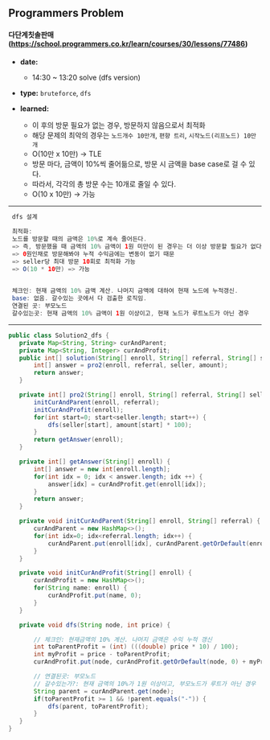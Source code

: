 ## Programmers Problem

#### 다단계칫솔판매 (https://school.programmers.co.kr/learn/courses/30/lessons/77486)

- **date:** 
  -  14:30 ~ 13:20 solve (dfs version)

- **type:** `bruteforce`, `dfs`

- **learned:** 
  - 이 후의 방문 필요가 없는 경우, 방문하지 않음으로서 최적화
  - 해당 문제의 최악의 경우는 `노드개수 10만개`, `편향 트리`, `시작노드(리프노드) 10만개`
  - O(10만 x 10만) -> TLE
  - 방문 마다, 금액이 10%씩 줄어듦으로, 방문 시 금액을 base case로 걸 수 있다.
  - 따라서, 각각의 총 방문 수는 10개로 줄일 수 있다.
  - O(10 x 10만) -> 가능
  
---

```java
 dfs 설계
        
 최적화:
 노드를 방문할 때의 금액은 10%로 계속 줄어든다.
 => 즉, 방문했을 때 금액의 10% 금액이 1원 미만이 된 경우는 더 이상 방문할 필요가 없다.
 => 0원인채로 방문해봐야 누적 수익금에는 변동이 없기 때문
 => seller당 최대 방문 10회로 최적화 가능
 => O(10 * 10만) => 가능

        
 체크인: 현재 금액의 10% 금액 계산. 나머지 금액에 대하여 현재 노드에 누적갱신.
 base: 없음. 갈수있는 곳에서 다 검출한 로직임.
 연결된 곳: 부모노드
 갈수있는곳: 현재 금액의 10% 금액이 1원 이상이고, 현재 노드가 루트노드가 아닌 경우
```

---

 ```java
public class Solution2_dfs {
    private Map<String, String> curAndParent;
    private Map<String, Integer> curAndProfit;
    public int[] solution(String[] enroll, String[] referral, String[] seller, int[] amount) {
        int[] answer = pro2(enroll, referral, seller, amount);
        return answer;
    }

    private int[] pro2(String[] enroll, String[] referral, String[] seller, int[] amount) {
        initCurAndParent(enroll, referral);
        initCurAndProfit(enroll);
        for(int start=0; start<seller.length; start++) {
            dfs(seller[start], amount[start] * 100);
        }
        return getAnswer(enroll);
    }

    private int[] getAnswer(String[] enroll) {
        int[] answer = new int[enroll.length];
        for(int idx = 0; idx < answer.length; idx ++) {
            answer[idx] = curAndProfit.get(enroll[idx]);
        }
        return answer;
    }

    private void initCurAndParent(String[] enroll, String[] referral) {
        curAndParent = new HashMap<>();
        for(int idx=0; idx<referral.length; idx++) {
            curAndParent.put(enroll[idx], curAndParent.getOrDefault(enroll[idx], "") + referral[idx]);
        }
    }

    private void initCurAndProfit(String[] enroll) {
        curAndProfit = new HashMap<>();
        for(String name: enroll) {
            curAndProfit.put(name, 0);
        }
    }

    private void dfs(String node, int price) {

        // 체크인: 현재금액의 10% 계산. 나머지 금액은 수익 누적 갱신
        int toParentProfit = (int) (((double) price * 10) / 100);
        int myProfit = price - toParentProfit;
        curAndProfit.put(node, curAndProfit.getOrDefault(node, 0) + myProfit);

        // 연결된곳: 부모노드
        // 갈수있는가?: 현재 금액의 10%가 1원 이상이고, 부모노드가 루트가 아닌 경우
        String parent = curAndParent.get(node);
        if(toParentProfit >= 1 && !parent.equals("-")) {
            dfs(parent, toParentProfit);
        }
    }
}
 ```
